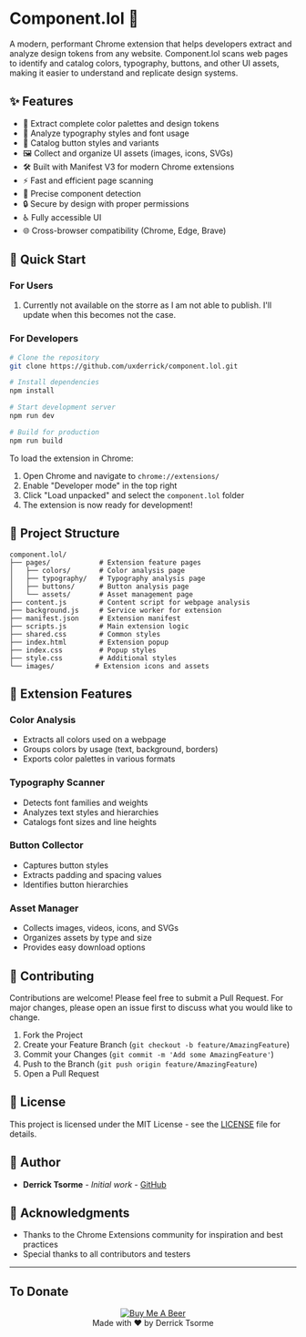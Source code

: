 # Component.lol 🚀

A modern, performant Chrome extension that helps developers extract and analyze design tokens from any website. Component.lol scans web pages to identify and catalog colors, typography, buttons, and other UI assets, making it easier to understand and replicate design systems.

## ✨ Features

- 🎨 Extract complete color palettes and design tokens
- 📝 Analyze typography styles and font usage
- 🔲 Catalog button styles and variants
- 🖼️ Collect and organize UI assets (images, icons, SVGs)
- 🛠️ Built with Manifest V3 for modern Chrome extensions
- ⚡ Fast and efficient page scanning
- 🎯 Precise component detection
- 🔒 Secure by design with proper permissions
- ♿ Fully accessible UI
- 🌐 Cross-browser compatibility (Chrome, Edge, Brave)

## 🚀 Quick Start

### For Users
1. Currently not available on the storre as I am not able to publish. I'll update when this becomes not the case.
<!-- 1. Visit the [Chrome Web Store](https://chrome.google.com/webstore/detail/componentlol/coming-soon) (coming soon)
2. Click "Add to Chrome"
3. Navigate to any website and click the Component.lol icon to analyze its design system -->

### For Developers

```bash
# Clone the repository
git clone https://github.com/uxderrick/component.lol.git

# Install dependencies
npm install

# Start development server
npm run dev

# Build for production
npm run build
```

To load the extension in Chrome:

1. Open Chrome and navigate to `chrome://extensions/`
2. Enable "Developer mode" in the top right
3. Click "Load unpacked" and select the `component.lol` folder
4. The extension is now ready for development!

## 📁 Project Structure

```
component.lol/
├── pages/            # Extension feature pages
│   ├── colors/       # Color analysis page
│   ├── typography/   # Typography analysis page
│   ├── buttons/      # Button analysis page
│   └── assets/       # Asset management page
├── content.js        # Content script for webpage analysis
├── background.js     # Service worker for extension
├── manifest.json     # Extension manifest
├── scripts.js        # Main extension logic
├── shared.css        # Common styles
├── index.html        # Extension popup
├── index.css         # Popup styles
├── style.css         # Additional styles
└── images/          # Extension icons and assets
```

## 🧩 Extension Features

### Color Analysis
- Extracts all colors used on a webpage
- Groups colors by usage (text, background, borders)
- Exports color palettes in various formats

### Typography Scanner
- Detects font families and weights
- Analyzes text styles and hierarchies
- Catalogs font sizes and line heights

### Button Collector
- Captures button styles
- Extracts padding and spacing values
- Identifies button hierarchies

### Asset Manager
- Collects images, videos, icons, and SVGs
- Organizes assets by type and size
- Provides easy download options

## 🤝 Contributing

Contributions are welcome! Please feel free to submit a Pull Request. For major changes, please open an issue first to discuss what you would like to change.

1. Fork the Project
2. Create your Feature Branch (`git checkout -b feature/AmazingFeature`)
3. Commit your Changes (`git commit -m 'Add some AmazingFeature'`)
4. Push to the Branch (`git push origin feature/AmazingFeature`)
5. Open a Pull Request

## 📝 License

This project is licensed under the MIT License - see the [LICENSE](LICENSE) file for details.

## 👥 Author

- **Derrick Tsorme** - *Initial work* - [GitHub](https://github.com/uxderrick)

## 🙏 Acknowledgments

- Thanks to the Chrome Extensions community for inspiration and best practices
- Special thanks to all contributors and testers

---

## To Donate
<div align="center">
<a href="https://www.buymeacoffee.com/uxderrick">
  <img src="https://img.buymeacoffee.com/button-api/?text=Buy me a beer&emoji=🍺&slug=uxderrick&button_colour=FFDD00&font_colour=000000&font_family=ui-monospace&outline_colour=000000&coffee_colour=ffffff" alt="Buy Me A Beer">
</a>
</div>


<div align="center">
Made with ❤️ by Derrick Tsorme
</div>
